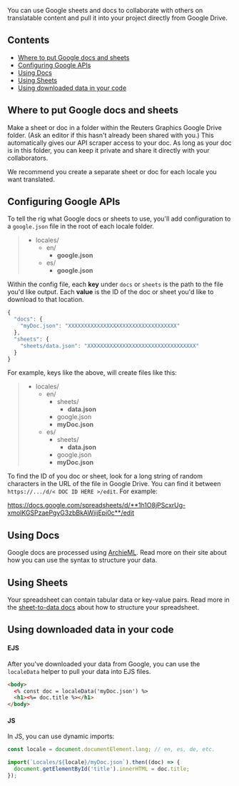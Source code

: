 
You can use Google sheets and docs to collaborate with others on translatable content and pull it into your project directly from Google Drive.

## Contents

- [Where to put Google docs and sheets](#Where-to-put-Google-docs-and-sheets)
- [Configuring Google APIs](#Configuring-Google-APIs)
- [Using Docs](#Using-Docs)
- [Using Sheets](#Using-Sheets)
- [Using downloaded data in your code](#Using-downloaded-data-in-your-code)

## Where to put Google docs and sheets

Make a sheet or doc in a folder within the Reuters Graphics Google Drive folder. (Ask an editor if this hasn't already been shared with you.) This automatically gives our API scraper access to your doc. As long as your doc is in this folder, you can keep it private and share it directly with your collaborators.

We recommend you create a separate sheet or doc for each locale you want translated.

## Configuring Google APIs

To tell the rig what Google docs or sheets to use, you'll add configuration to a `google.json` file in the root of each locale folder.

> - locales/
>   - en/
>     - **google.json**
>   - es/
>     - **google.json**

Within the config file, each **key** under `docs` or `sheets` is the path to the file you'd like output. Each **value** is the ID of the doc or sheet you'd like to download to that location.

```js
{
  "docs": {
    "myDoc.json": "XXXXXXXXXXXXXXXXXXXXXXXXXXXXXXXXXX"
  },
  "sheets": {
    "sheets/data.json": "XXXXXXXXXXXXXXXXXXXXXXXXXXXXXXXXXX"
  }
}
```

For example, keys like the above, will create files like this:

> - locales/
>   - en/
>     - sheets/
>       - **data.json**
>     - google.json
>     - **myDoc.json**
>   - es/
>     - sheets/
>       - **data.json**
>     - google.json
>     - **myDoc.json**

To find the ID of you doc or sheet, look for a long string of random characters in the URL of the file in Google Drive. You can find it between `https://.../d/< DOC ID HERE >/edit`. For example:

https://docs.google.com/spreadsheets/d/**1h1O8jPScxrUg-xmolKGSPzaePgyG3zbBkAWiijEpi0c**/edit

## Using Docs

Google docs are processed using [ArchieML](http://archieml.org/). Read more on their site about how you can use the syntax to structure your data.

## Using Sheets

Your spreadsheet can contain tabular data or key-value pairs. Read more in the [sheet-to-data docs](https://github.com/rdmurphy/sheet-to-data#structuring-your-spreadsheet) about how to structure your spreadsheet.


## Using downloaded data in your code

#### EJS

After you've downloaded your data from Google, you can use the `localeData` helper to pull your data into EJS files.

```html
<body>
  <% const doc = localeData('myDoc.json') %>
  <h1><%= doc.title %></h1>
</body>
```

#### JS

In JS, you can use dynamic imports:

```javascript
const locale = document.documentElement.lang; // en, es, de, etc.

import(`Locales/${locale}/myDoc.json`).then((doc) => {
  document.getElementById('title').innerHTML = doc.title;
});
```
